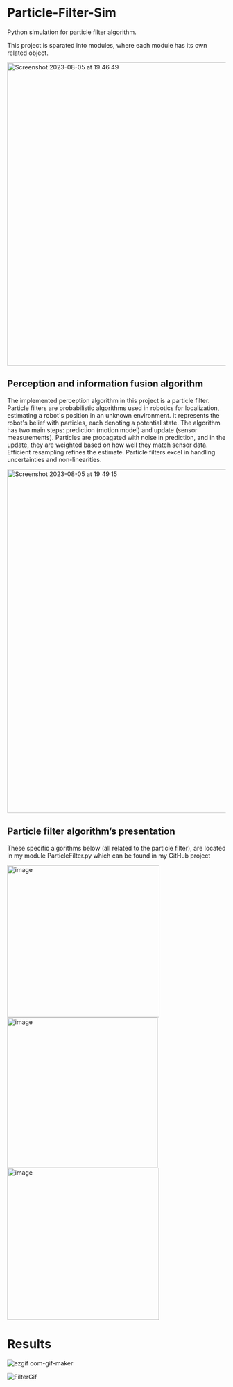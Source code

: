 # Particle-Filter-Sim
Python simulation for particle filter algorithm.

This project is sparated into modules, where each module has its own related object.

<img width="699" alt="Screenshot 2023-08-05 at 19 46 49" src="https://github.com/oz182/Particle-Filter-Sim/assets/91877982/2d9902f4-7929-46a7-863b-36c9cc574e07">

## Perception and information fusion algorithm
The implemented perception algorithm in this project is a particle filter. Particle filters are probabilistic algorithms used in robotics for localization, estimating a robot's position in an unknown environment. It represents the robot's belief with particles, each denoting a potential state. The algorithm has two main steps: prediction (motion model) and update (sensor measurements). Particles are propagated with noise in prediction, and in the update, they are weighted based on how well they match sensor data. Efficient resampling refines the estimate. Particle filters excel in handling uncertainties and non-linearities.


<img width="793" alt="Screenshot 2023-08-05 at 19 49 15" src="https://github.com/oz182/Particle-Filter-Sim/assets/91877982/e418a9cb-4696-4a30-8585-2e7077e00ee8">

## Particle filter algorithm’s presentation
These specific algorithms below (all related to the particle filter), are located in my module ParticleFilter.py which can be found in my GitHub project

<img width="351" alt="image" src="https://github.com/oz182/Particle-Filter-Sim/assets/91877982/30186344-1e96-4934-9891-5cf9481a0feb">

<img width="347" alt="image" src="https://github.com/oz182/Particle-Filter-Sim/assets/91877982/1a838900-a61e-4919-9939-83a4abb0679a">

<img width="350" alt="image" src="https://github.com/oz182/Particle-Filter-Sim/assets/91877982/bb0fe1bb-9cab-4a62-8767-b4cab7a5dc64">

# Results

![ezgif com-gif-maker](https://github.com/oz182/Particle-Filter-Sim/assets/91877982/48f66c1a-ce87-4b3e-95b0-a452fd924984)

![FilterGif](https://github.com/oz182/Particle-Filter-Sim/assets/91877982/e2053bee-3ff7-4ef3-8f93-fe128da32f98)

